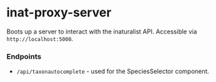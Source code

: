# inat-proxy-server

Boots up a server to interact with the inaturalist API. Accessible via `http://localhost:5000`.

### Endpoints

- `/api/taxonautocomplete` - used for the SpeciesSelector component. 